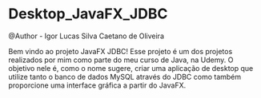 # Desktop_JavaFX_JDBC

@Author - Igor Lucas Silva Caetano de Oliveira

Bem vindo ao projeto JavaFX JDBC! Esse projeto é um dos projetos realizados por mim como parte do meu curso de Java, na Udemy. O objetivo nele é, como o nome sugere, criar uma aplicação de desktop que utilize tanto o banco de dados MySQL através do JDBC como também proporcione uma interface gráfica a partir do JavaFX.
